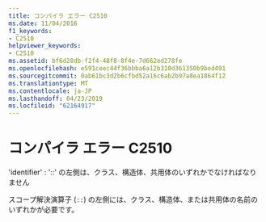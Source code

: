 ```yaml
---
title: コンパイラ エラー C2510
ms.date: 11/04/2016
f1_keywords:
- C2510
helpviewer_keywords:
- C2510
ms.assetid: bf6d28db-f2f4-48f8-8f4e-7d662ed278fe
ms.openlocfilehash: e591ceec44f36bbba6a12b310d361350b9bed491
ms.sourcegitcommit: 0ab61bc3d2b6cfbd52a16c6ab2b97a8ea1864f12
ms.translationtype: MT
ms.contentlocale: ja-JP
ms.lasthandoff: 04/23/2019
ms.locfileid: "62164917"
---
```

# <a name="compiler-error-c2510"></a>コンパイラ エラー C2510

'identifier' : '::' の左側は、クラス、構造体、共用体のいずれかでなければなりません

スコープ解決演算子 (`::`) の左側には、クラス、構造体、または共用体の名前のいずれかが必要です。